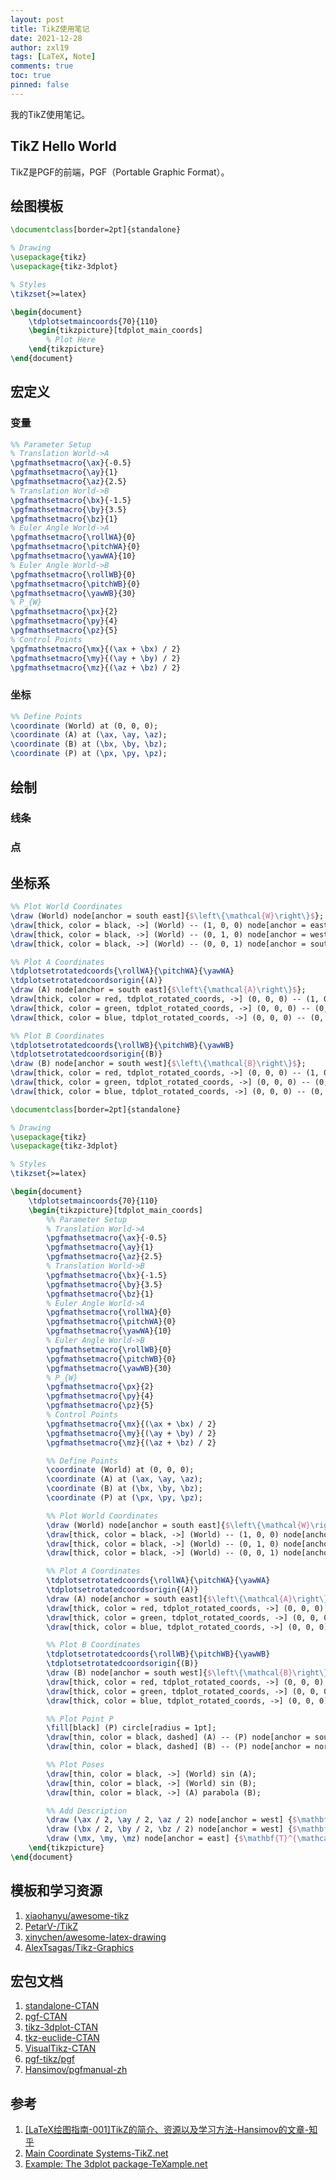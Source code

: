 ```yaml
---
layout: post
title: TikZ使用笔记
date: 2021-12-28
author: zxl19
tags: [LaTeX, Note]
comments: true
toc: true
pinned: false
---
```


我的TikZ使用笔记。

<!-- more -->

## TikZ Hello World

TikZ是PGF的前端，PGF（Portable Graphic Format）。

## 绘图模板

```latex
\documentclass[border=2pt]{standalone}

% Drawing
\usepackage{tikz}
\usepackage{tikz-3dplot}

% Styles
\tikzset{>=latex}

\begin{document}
    \tdplotsetmaincoords{70}{110}
    \begin{tikzpicture}[tdplot_main_coords]
        % Plot Here
    \end{tikzpicture}
\end{document}
```

## 宏定义

### 变量

```latex
%% Parameter Setup
% Translation World->A
\pgfmathsetmacro{\ax}{-0.5}
\pgfmathsetmacro{\ay}{1}
\pgfmathsetmacro{\az}{2.5}
% Translation World->B
\pgfmathsetmacro{\bx}{-1.5}
\pgfmathsetmacro{\by}{3.5}
\pgfmathsetmacro{\bz}{1}
% Euler Angle World->A
\pgfmathsetmacro{\rollWA}{0}
\pgfmathsetmacro{\pitchWA}{0}
\pgfmathsetmacro{\yawWA}{10}
% Euler Angle World->B
\pgfmathsetmacro{\rollWB}{0}
\pgfmathsetmacro{\pitchWB}{0}
\pgfmathsetmacro{\yawWB}{30}
% P_{W}
\pgfmathsetmacro{\px}{2}
\pgfmathsetmacro{\py}{4}
\pgfmathsetmacro{\pz}{5}
% Control Points
\pgfmathsetmacro{\mx}{(\ax + \bx) / 2}
\pgfmathsetmacro{\my}{(\ay + \by) / 2}
\pgfmathsetmacro{\mz}{(\az + \bz) / 2}
```

### 坐标

```latex
%% Define Points
\coordinate (World) at (0, 0, 0);
\coordinate (A) at (\ax, \ay, \az);
\coordinate (B) at (\bx, \by, \bz);
\coordinate (P) at (\px, \py, \pz);
```

## 绘制

### 线条

### 点

## 坐标系

```latex
%% Plot World Coordinates
\draw (World) node[anchor = south east]{$\left\{\mathcal{W}\right\}$};
\draw[thick, color = black, ->] (World) -- (1, 0, 0) node[anchor = east]{$x_{\mathcal{W}}$};
\draw[thick, color = black, ->] (World) -- (0, 1, 0) node[anchor = west]{$y_{\mathcal{W}}$};
\draw[thick, color = black, ->] (World) -- (0, 0, 1) node[anchor = south]{$z_{\mathcal{W}}$};

%% Plot A Coordinates
\tdplotsetrotatedcoords{\rollWA}{\pitchWA}{\yawWA}
\tdplotsetrotatedcoordsorigin{(A)}
\draw (A) node[anchor = south east]{$\left\{\mathcal{A}\right\}$};
\draw[thick, color = red, tdplot_rotated_coords, ->] (0, 0, 0) -- (1, 0, 0) node[anchor = north]{$x_{\mathcal{A}}$};
\draw[thick, color = green, tdplot_rotated_coords, ->] (0, 0, 0) -- (0, 1, 0) node[anchor = west]{$y_{\mathcal{A}}$};
\draw[thick, color = blue, tdplot_rotated_coords, ->] (0, 0, 0) -- (0, 0, 1) node[anchor = south]{$z_{\mathcal{A}}$};

%% Plot B Coordinates
\tdplotsetrotatedcoords{\rollWB}{\pitchWB}{\yawWB}
\tdplotsetrotatedcoordsorigin{(B)}
\draw (B) node[anchor = south west]{$\left\{\mathcal{B}\right\}$};
\draw[thick, color = red, tdplot_rotated_coords, ->] (0, 0, 0) -- (1, 0, 0) node[anchor = north]{$x_{\mathcal{B}}$};
\draw[thick, color = green, tdplot_rotated_coords, ->] (0, 0, 0) -- (0, 1, 0) node[anchor = west]{$y_{\mathcal{B}}$};
\draw[thick, color = blue, tdplot_rotated_coords, ->] (0, 0, 0) -- (0, 0, 1) node[anchor = south]{$z_{\mathcal{B}}$};
```

```latex
\documentclass[border=2pt]{standalone}

% Drawing
\usepackage{tikz}
\usepackage{tikz-3dplot}

% Styles
\tikzset{>=latex}

\begin{document}
	\tdplotsetmaincoords{70}{110}
	\begin{tikzpicture}[tdplot_main_coords]
		%% Parameter Setup
		% Translation World->A
		\pgfmathsetmacro{\ax}{-0.5}
		\pgfmathsetmacro{\ay}{1}
		\pgfmathsetmacro{\az}{2.5}
		% Translation World->B
		\pgfmathsetmacro{\bx}{-1.5}
		\pgfmathsetmacro{\by}{3.5}
		\pgfmathsetmacro{\bz}{1}
		% Euler Angle World->A
		\pgfmathsetmacro{\rollWA}{0}
		\pgfmathsetmacro{\pitchWA}{0}
		\pgfmathsetmacro{\yawWA}{10}
		% Euler Angle World->B
		\pgfmathsetmacro{\rollWB}{0}
		\pgfmathsetmacro{\pitchWB}{0}
		\pgfmathsetmacro{\yawWB}{30}
		% P_{W}
		\pgfmathsetmacro{\px}{2}
		\pgfmathsetmacro{\py}{4}
		\pgfmathsetmacro{\pz}{5}
		% Control Points
		\pgfmathsetmacro{\mx}{(\ax + \bx) / 2}
		\pgfmathsetmacro{\my}{(\ay + \by) / 2}
		\pgfmathsetmacro{\mz}{(\az + \bz) / 2}

		%% Define Points
		\coordinate (World) at (0, 0, 0);
		\coordinate (A) at (\ax, \ay, \az);
		\coordinate (B) at (\bx, \by, \bz);
		\coordinate (P) at (\px, \py, \pz);

		%% Plot World Coordinates
		\draw (World) node[anchor = south east]{$\left\{\mathcal{W}\right\}$};
		\draw[thick, color = black, ->] (World) -- (1, 0, 0) node[anchor = east]{$x_{\mathcal{W}}$};
		\draw[thick, color = black, ->] (World) -- (0, 1, 0) node[anchor = west]{$y_{\mathcal{W}}$};
		\draw[thick, color = black, ->] (World) -- (0, 0, 1) node[anchor = south]{$z_{\mathcal{W}}$};

		%% Plot A Coordinates
		\tdplotsetrotatedcoords{\rollWA}{\pitchWA}{\yawWA}
		\tdplotsetrotatedcoordsorigin{(A)}
		\draw (A) node[anchor = south east]{$\left\{\mathcal{A}\right\}$};
		\draw[thick, color = red, tdplot_rotated_coords, ->] (0, 0, 0) -- (1, 0, 0) node[anchor = north]{$x_{\mathcal{A}}$};
		\draw[thick, color = green, tdplot_rotated_coords, ->] (0, 0, 0) -- (0, 1, 0) node[anchor = west]{$y_{\mathcal{A}}$};
		\draw[thick, color = blue, tdplot_rotated_coords, ->] (0, 0, 0) -- (0, 0, 1) node[anchor = south]{$z_{\mathcal{A}}$};

		%% Plot B Coordinates
		\tdplotsetrotatedcoords{\rollWB}{\pitchWB}{\yawWB}
		\tdplotsetrotatedcoordsorigin{(B)}
		\draw (B) node[anchor = south west]{$\left\{\mathcal{B}\right\}$};
		\draw[thick, color = red, tdplot_rotated_coords, ->] (0, 0, 0) -- (1, 0, 0) node[anchor = north]{$x_{\mathcal{B}}$};
		\draw[thick, color = green, tdplot_rotated_coords, ->] (0, 0, 0) -- (0, 1, 0) node[anchor = west]{$y_{\mathcal{B}}$};
		\draw[thick, color = blue, tdplot_rotated_coords, ->] (0, 0, 0) -- (0, 0, 1) node[anchor = south]{$z_{\mathcal{B}}$};

		%% Plot Point P
		\fill[black] (P) circle[radius = 1pt];
		\draw[thin, color = black, dashed] (A) -- (P) node[anchor = south east]{$\mathbf{P}_{\mathcal{A}}$};
		\draw[thin, color = black, dashed] (B) -- (P) node[anchor = north west]{$\mathbf{P}_{\mathcal{B}}$};

		%% Plot Poses
		\draw[thin, color = black, ->] (World) sin (A);
		\draw[thin, color = black, ->] (World) sin (B);
		\draw[thin, color = black, ->] (A) parabola (B);

		%% Add Description
		\draw (\ax / 2, \ay / 2, \az / 2) node[anchor = west] {$\mathbf{T}^{\mathcal{W}}_{\mathcal{A}}$};
		\draw (\bx / 2, \by / 2, \bz / 2) node[anchor = west] {$\mathbf{T}^{\mathcal{W}}_{\mathcal{B}}$};
		\draw (\mx, \my, \mz) node[anchor = east] {$\mathbf{T}^{\mathcal{A}}_{\mathcal{B}}$};
	\end{tikzpicture}
\end{document}
```

## 模板和学习资源

1. [xiaohanyu/awesome-tikz](https://github.com/xiaohanyu/awesome-tikz)
2. [PetarV-/TikZ](https://github.com/PetarV-/TikZ)
3. [xinychen/awesome-latex-drawing](https://github.com/xinychen/awesome-latex-drawing)
4. [AlexTsagas/Tikz-Graphics](https://github.com/AlexTsagas/Tikz-Graphics)

## 宏包文档

1. [standalone-CTAN](https://ctan.org/pkg/standalone)
2. [pgf-CTAN](https://www.ctan.org/pkg/pgf)
3. [tikz-3dplot-CTAN](https://ctan.org/pkg/tikz-3dplot)
4. [tkz-euclide-CTAN](https://www.ctan.org/pkg/tkz-euclide)
5. [VisualTikz-CTAN](https://www.ctan.org/pkg/visualtikz)
6. [pgf-tikz/pgf](https://github.com/pgf-tikz/pgf)
7. [Hansimov/pgfmanual-zh](https://github.com/Hansimov/pgfmanual-zh)

## 参考

1. [[LaTeX绘图指南-001]TikZ的简介、资源以及学习方法-Hansimov的文章-知乎](https://zhuanlan.zhihu.com/p/48300815)
2. [Main Coordinate Systems-TikZ.net](https://tikz.net/main-coordinate-systems/)
3. [Example: The 3dplot package-TeXample.net](https://texample.net/tikz/examples/the-3dplot-package/)
